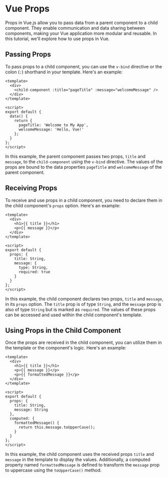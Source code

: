 # Vue Props

Props in Vue.js allow you to pass data from a parent component to a child component. They enable communication and data sharing between components, making your Vue application more modular and reusable. In this tutorial, we'll explore how to use props in Vue.

## Passing Props

To pass props to a child component, you can use the `v-bind` directive or the colon (`:`) shorthand in your template. Here's an example:

```vue
<template>
  <div>
    <child-component :title="pageTitle" :message="welcomeMessage" />
  </div>
</template>

<script>
export default {
  data() {
    return {
      pageTitle: 'Welcome to My App',
      welcomeMessage: 'Hello, Vue!'
    };
  }
};
</script>
```

In this example, the parent component passes two props, `title` and `message`, to the `child-component` using the `v-bind` directive. The values of the props are bound to the data properties `pageTitle` and `welcomeMessage` of the parent component.

## Receiving Props

To receive and use props in a child component, you need to declare them in the child component's `props` option. Here's an example:

```vue
<template>
  <div>
    <h1>{{ title }}</h1>
    <p>{{ message }}</p>
  </div>
</template>

<script>
export default {
  props: {
    title: String,
    message: {
      type: String,
      required: true
    }
  }
};
</script>
```

In this example, the child component declares two props, `title` and `message`, in its `props` option. The `title` prop is of type `String`, and the `message` prop is also of type `String` but is marked as `required`. The values of these props can be accessed and used within the child component's template.

## Using Props in the Child Component

Once the props are received in the child component, you can utilize them in the template or the component's logic. Here's an example:

```vue
<template>
  <div>
    <h1>{{ title }}</h1>
    <p>{{ message }}</p>
    <p>{{ formattedMessage }}</p>
  </div>
</template>

<script>
export default {
  props: {
    title: String,
    message: String
  },
  computed: {
    formattedMessage() {
      return this.message.toUpperCase();
    }
  }
};
</script>
```

In this example, the child component uses the received props `title` and `message` in the template to display the values. Additionally, a computed property named `formattedMessage` is defined to transform the `message` prop to uppercase using the `toUpperCase()` method.



